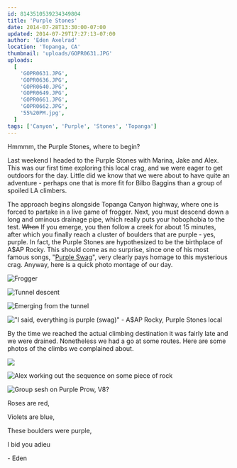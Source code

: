 ```yaml
---
id: 8143510539234349804
title: 'Purple Stones'
date: 2014-07-28T13:30:00-07:00
updated: 2014-07-29T17:27:13-07:00
author: 'Eden Axelrad'
location: 'Topanga, CA'
thumbnail: 'uploads/GOPR0631.JPG'
uploads:
  [
    'GOPR0631.JPG',
    'GOPR0636.JPG',
    'GOPR0640.JPG',
    'GOPR0649.JPG',
    'GOPR0661.JPG',
    'GOPR0662.JPG',
    '55%20PM.jpg',
  ]
tags: ['Canyon', 'Purple', 'Stones', 'Topanga']
---
```


Hmmmm, the Purple Stones, where to begin?

Last weekend I headed to the Purple Stones with Marina, Jake and Alex. This was our first time exploring this local crag, and we were eager to get outdoors for the day. Little did we know that we were about to have quite an adventure - perhaps one that is more fit for Bilbo Baggins than a group of spoiled LA climbers.

The approach begins alongside Topanga Canyon highway, where one is forced to partake in a live game of frogger. Next, you must descend down a long and ominous drainage pipe, which really puts your hobophobia to the test. ~~When~~ If you emerge, you then follow a creek for about 15 minutes, after which you finally reach a cluster of boulders that are purple - yes, purple. In fact, the Purple Stones are hypothesized to be the birthplace of A$AP Rocky. This should come as no surprise, since one of his most famous songs, "[Purple Swag](https://www.youtube.com/watch?v=KuZ2QZKYj7c)", very clearly pays homage to this mysterious crag. Anyway, here is a quick photo montage of our day.

![Frogger](uploads/GOPR0631.JPG)

![Tunnel descent](uploads/GOPR0636.JPG)

![Emerging from the tunnel](uploads/GOPR0640.JPG)

!["I said, everything is purple (swag)" - A$AP Rocky, Purple Stones local](uploads/GOPR0649.JPG)

By the time we reached the actual climbing destination it was fairly late and we were drained. Nonetheless we had a go at some routes. Here are some photos of the climbs we complained about.

![](uploads/GOPR0661.JPG)

![Alex working out the sequence on some piece of rock](uploads/GOPR0662.JPG)

![Group sesh on Purple Prow, V8?](uploads/Screen%20shot%202014-07-28%20at%2012.07.55%20PM.jpg)

Roses are red,

Violets are blue,

These boulders were purple,

I bid you adieu

\- Eden

